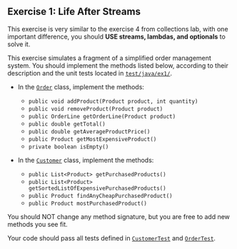 ## Exercise 1: Life After Streams

This exercise is very similar to the exercise 4 from collections lab, with one important difference, you should **USE streams, lambdas, and optionals** to solve it. 

This exercise simulates a fragment of a simplified order management system. You should implement the methods listed below, according to their description and the unit tests located in [`test/java/ex1/`](../../../test/java/ex1).

- In the [`Order`](Order.java) class, implement the methods:
    - `public void addProduct(Product product, int quantity)`
    - `public void removeProduct(Product product)`
    - `public OrderLine getOrderLine(Product product)`
    - `public double getTotal()`
    - `public double getAverageProductPrice()`
    - `public Product getMostExpensiveProduct()`
    - `private boolean isEmpty()`
  
- In the [`Customer`](Customer.java) class, implement the methods:
  - `public List<Product> getPurchasedProducts()`
  - `public List<Product> getSortedListOfExpensivePurchasedProducts()`
  - `public Product findAnyCheapPurchasedProduct()`
  - `public Product mostPurchasedProduct()`

You should NOT change any method signature, but you are free to add new methods you see fit.

Your code should pass all tests defined in [`CustomerTest`](../../../test/java/ex1/CustomerTest.java) and [`OrderTest`](../../../test/java/ex1/OrderTest.java).
 